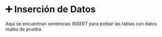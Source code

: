 # ➕ Inserción de Datos
Aquí se encuentran sentencias INSERT para poblar las tablas con datos reales de prueba.